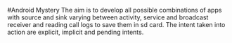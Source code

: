#Android Mystery
The aim is to develop all possible combinations of apps with source and sink varying between activity, service and broadcast receiver and reading call logs to save them in sd card. The intent taken into action are explicit, implicit and pending intents.